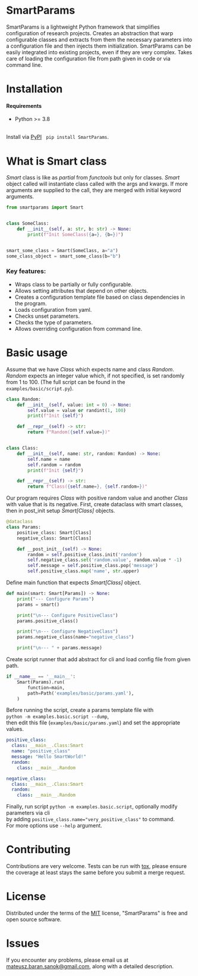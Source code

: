 # SmartParams

SmartParams is a lightweight Python framework that simplifies configuration of research projects.
Creates an abstraction that warp configurable classes and extracts from them the necessary
parameters into a configuration file and then injects them initialization. SmartParams can be easily
integrated into existing projects, even if they are very complex. Takes care of loading the
configuration file from path given in code or via command line.

# Installation

#### Requirements

* Python >= 3.8

\
Install via [PyPI](https://pypi.org/project/SmartParams/) &nbsp; `pip install SmartParams`.

# What is Smart class

_Smart_ class is like as _partial_ from _functools_ but only for classes.
_Smart_ object called will instantiate class called with the args and kwargs. If more arguments are
supplied to the call, they are merged with initial keyword arguments.

```python
from smartparams import Smart


class SomeClass:
    def __init__(self, a: str, b: str) -> None:
        print(f"Init SomeClass({a=}, {b=})")


smart_some_class = Smart(SomeClass, a="a")
some_class_object = smart_some_class(b="b")
```

### Key features:

* Wraps class to be partially or fully configurable.
* Allows setting attributes that depend on other objects.
* Creates a configuration template file based on class dependencies in the program.
* Loads configuration from yaml.
* Checks unset parameters.
* Checks the type of parameters.
* Allows overriding configuration from command line.

# Basic usage

Assume that we have _Class_ which expects name and class _Random_.
_Random_ expects an integer value which, if not specified, is set randomly from 1 to 100.
(The full script can be found in the `examples/basic/script.py`).

```python
class Random:
    def __init__(self, value: int = 0) -> None:
        self.value = value or randint(1, 100)
        print(f"Init {self}")

    def __repr__(self) -> str:
        return f"Random({self.value=})"


class Class:
    def __init__(self, name: str, random: Random) -> None:
        self.name = name
        self.random = random
        print(f"Init {self}")

    def __repr__(self) -> str:
        return f"Class({self.name=}, {self.random=})"
```

Our program requires _Class_ with positive random value and another _Class_ with value that is its
negative. First, create dataclass with smart classes, then in post_init setup _Smart[Class]_
objects.

```python
@dataclass
class Params:
    positive_class: Smart[Class]
    negative_class: Smart[Class]

    def __post_init__(self) -> None:
        random = self.positive_class.init('random')
        self.negative_class.set('random.value', random.value * -1)
        self.message = self.positive_class.pop('message')
        self.positive_class.map('name', str.upper)
```

Define main function that expects _Smart[Class]_ object.

```python
def main(smart: Smart[Params]) -> None:
    print("--- Configure Params")
    params = smart()

    print("\n--- Configure PositiveClass")
    params.positive_class()

    print("\n--- Configure NegativeClass")
    params.negative_class(name="negative_class")

    print("\n--- " + params.message)
```

Create script runner that add abstract for cli and load config file from given path.

```python
if __name__ == '__main__':
    Smart(Params).run(
        function=main,
        path=Path('examples/basic/params.yaml'),
    )
```

Before running the script, create a params template file with \
`python -m examples.basic.script --dump`, \
then edit this file (`examples/basic/params.yaml`) and set the appropriate values.

```yaml
positive_class:
  class: __main__.Class:Smart
  name: "positive_class"
  message: "Hello SmartWorld!"
  random:
    class: __main__.Random

negative_class:
  class: __main__.Class:Smart
  random:
    class: __main__.Random
```

Finally, run script `python -m examples.basic.script`, optionally modify parameters via cli \
by adding `positive_class.name="very_positive_class"` to command. \
For more options use `--help` argument.

# Contributing

Contributions are very welcome. Tests can be run with [tox](https://tox.readthedocs.io/en/latest/),
please ensure the coverage at least stays the same before you submit a merge request.

# License

Distributed under the terms of the [MIT](http://opensource.org/licenses/MIT) license,
"SmartParams" is free and open source software.

# Issues

If you encounter any problems, please email us at <mateusz.baran.sanok@gmail.com>, along with a
detailed description.
